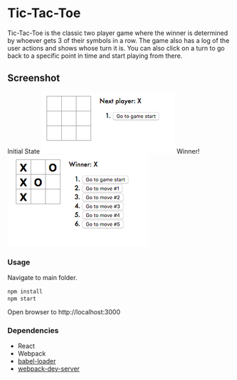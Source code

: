 Tic-Tac-Toe
=====================

Tic-Tac-Toe is the classic two player game where the winner is determined by whoever gets 3 of their symbols in a row.   The game also has a log of the user actions and shows whose turn it is.  You can also click on a turn to go back to a specific point in time and start playing from there.  

## Screenshot
Initial State
![](https://github.com/chrisliew/Tic-Tac-Toe/blob/master/pics/initial-state.png)
Winner!
![](https://github.com/chrisliew/tic-tac-toe/blob/master/pics/winner.png)


### Usage

Navigate to main folder.  

```
npm install
npm start
```
Open browser to http://localhost:3000

### Dependencies

* React
* Webpack
* [babel-loader](https://github.com/babel/babel-loader)
* [webpack-dev-server](https://github.com/webpack/webpack-dev-server)
